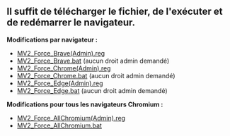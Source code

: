 ## Il suffit de télécharger le fichier, de l'exécuter et de redémarrer le navigateur.

**Modifications par navigateur :**

- [MV2_Force_Brave(Admin).reg](./MV2_Force_Brave(Admin).reg)
- [MV2_Force_Brave.bat](./MV2_Force_Brave.bat) (aucun droit admin demandé)
- [MV2_Force_Chrome(Admin).reg](./MV2_Force_Chrome(Admin).reg)
- [MV2_Force_Chrome.bat](./MV2_Force_Chrome.bat) (aucun droit admin demandé)
- [MV2_Force_Edge(Admin).reg](./MV2_Force_Edge(Admin).reg)
- [MV2_Force_Edge.bat](./MV2_Force_Edge.bat) (aucun droit admin demandé)

**Modifications pour tous les navigateurs Chromium :**

- [MV2_Force_AllChromium(Admin).reg](./MV2_Force_AllChromium(Admin).reg)
- [MV2_Force_AllChromium.bat](./MV2_Force_AllChromium.bat)
